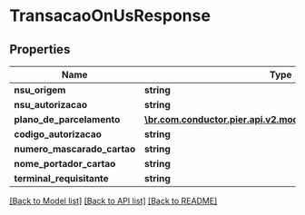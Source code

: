 # TransacaoOnUsResponse

## Properties
Name | Type | Description | Notes
------------ | ------------- | ------------- | -------------
**nsu_origem** | **string** | {{{transacao_on_us_response_nsu_origem_value}}} | [optional] 
**nsu_autorizacao** | **string** | {{{transacao_on_us_response_nsu_autorizacao_value}}} | [optional] 
**plano_de_parcelamento** | [**\br.com.conductor.pier.api.v2.model\MapOfstringAndstring[]**](MapOfstringAndstring.md) | {{{transacao_on_us_response_plano_de_parcelamento_value}}} | [optional] 
**codigo_autorizacao** | **string** | {{{transacao_on_us_response_codigo_autorizacao_value}}} | [optional] 
**numero_mascarado_cartao** | **string** | {{{transacao_on_us_response_numero_mascarado_cartao_value}}} | [optional] 
**nome_portador_cartao** | **string** | {{{transacao_on_us_response_nome_portador_cartao_value}}} | [optional] 
**terminal_requisitante** | **string** | {{{transacao_on_us_response_terminal_requisitante_value}}} | 

[[Back to Model list]](../README.md#documentation-for-models) [[Back to API list]](../README.md#documentation-for-api-endpoints) [[Back to README]](../README.md)



